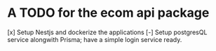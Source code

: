 # A TODO for the ecom api package 
[x] Setup Nestjs and dockerize the applications 
[-] Setup postgresQL service alongwith Prisma; have a simple login service ready.

